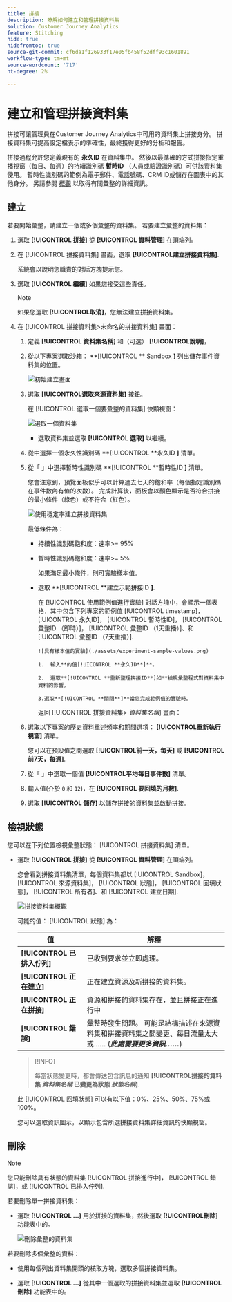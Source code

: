 ```yaml
---
title: 拼接
description: 瞭解如何建立和管理拼接資料集
solution: Customer Journey Analytics
feature: Stitching
hide: true
hidefromtoc: true
source-git-commit: cf6da1f126933f17e05fb458f52dff93c1601891
workflow-type: tm+mt
source-wordcount: '717'
ht-degree: 2%

---
```


# 建立和管理拼接資料集

拼接可讓管理員在Customer Journey Analytics中可用的資料集上拼接身分。 拼接資料集可提高設定檔表示的準確性，最終獲得更好的分析和報告。

拼接過程允許您定義現有的 **永久ID** 在資料集中。 然後以最準確的方式拼接指定重播視窗（每日、每週）的持續識別碼 **暫時ID** （人員或驗證識別碼）可供該資料集使用。 暫時性識別碼的範例為電子郵件、電話號碼、CRM ID或儲存在圖表中的其他身分。 另請參閱 [概觀](overview.md) 以取得有關彙整的詳細資訊。

## 建立

若要開始彙整，請建立一個或多個彙整的資料集。 若要建立彙整的資料集：

1. 選取 **[!UICONTROL **&#x200B;拼接&#x200B;**]** 從 **[!UICONTROL **&#x200B;資料管理&#x200B;**]** 在頂端列。

2. 在 [!UICONTROL 拼接資料集] 畫面，選取 **[!UICONTROL **&#x200B;建立拼接資料集&#x200B;**]**.

   系統會以說明您職責的對話方塊提示您。

3. 選取 **[!UICONTROL **&#x200B;繼續&#x200B;**]** 如果您接受這些責任。

   >[!NOTE]
   >
   >    如果您選取 **[!UICONTROL **&#x200B;取消&#x200B;**]**，您無法建立拼接資料集。

4. 在 [!UICONTROL 拼接資料集>未命名的拼接資料集] 畫面：

   1. 定義 **[!UICONTROL **&#x200B;資料集名稱&#x200B;**]** 和（可選） **[!UICONTROL **&#x200B;說明&#x200B;**]**，

   2. 從以下專案選取沙箱： **[!UICONTROL ** Sandbox **]** 列出儲存事件資料集的位置。

      ![初始建立畫面](./assets/create-initial.png)

   3. 選取 **[!UICONTROL **&#x200B;選取來源資料集&#x200B;**]** 按鈕。

      在 [!UICONTROL 選取一個要彙整的資料集] 快顯視窗：

      ![選取一個資料集](./assets/select-one-dataset.png)

      - 選取資料集並選取 **[!UICONTROL **&#x200B;選取&#x200B;**]** 以繼續。

   4. 從中選擇一個永久性識別碼 **[!UICONTROL **&#x200B;永久ID **]** 清單。

   5. 從「 」中選擇暫時性識別碼 **[!UICONTROL **&#x200B;暫時性ID **]** 清單。

      您會注意到，預覽面板似乎可以計算過去七天的飽和率（每個指定識別碼在事件數內有值的次數）。 完成計算後，面板會以顏色顯示是否符合拼接的最小條件（綠色）或不符合（紅色）。

      ![使用穩定率建立拼接資料集](./assets/create-before-experimenting.png)

      最低條件為：

      - 持續性識別碼飽和度：速率>= 95%

      - 暫時性識別碼飽和度：速率>= 5%

        如果滿足最小條件，則可實驗樣本值。

      - 選取 **[!UICONTROL **&#x200B;建立示範拼接ID **]**.

        在 [!UICONTROL 使用範例值進行實驗] 對話方塊中，會顯示一個表格，其中包含下列專案的範例值 [!UICONTROL timestamp]， [!UICONTROL 永久ID]， [!UICONTROL 暫時性ID]， [!UICONTROL 彙整ID （即時）]， [!UICONTROL 彙整ID （1天重播）]、和 [!UICONTROL 彙整ID （7天重播）].

            ![具有樣本值的實驗](./assets/experiment-sample-values.png)
            
            1.  輸入**的值[!UICONTROL **永久ID**]**。
            
            2.  選取**[!UICONTROL **重新整理拼接ID**]如**檢視彙整程式對資料集中資料的影響。
            
            3.選取**[!UICONTROL **關閉**]**當您完成範例值的實驗時。
        

        返回 [!UICONTROL 拼接資料集> _資料集名稱_] 畫面：

   6. 選取以下專案的歷史資料重述頻率和期間選項： **[!UICONTROL **&#x200B;重新執行視窗&#x200B;**]** 清單。

      您可以在預設值之間選取 **[!UICONTROL **&#x200B;前一天，每天&#x200B;**]** 或 **[!UICONTROL **&#x200B;前7天，每週&#x200B;**]**.

   7. 從「 」中選取一個值 **[!UICONTROL **&#x200B;平均每日事件數&#x200B;**]** 清單。

   8. 輸入值(介於 `0` 和 `12`)，在 **[!UICONTROL **&#x200B;要回填的月數&#x200B;**]**.

   9. 選取 **[!UICONTROL **&#x200B;儲存&#x200B;**]** 以儲存拼接的資料集並啟動拼接。

## 檢視狀態

您可以在下列位置檢視彙整狀態： [!UICONTROL 拼接資料集] 清單。

- 選取 **[!UICONTROL **&#x200B;拼接&#x200B;**]** 從 **[!UICONTROL **&#x200B;資料管理&#x200B;**]** 在頂端列。

  您會看到拼接資料集清單，每個資料集都以 [!UICONTROL Sandbox]， [!UICONTROL 來源資料集]， [!UICONTROL 狀態]， [!UICONTROL 回填狀態]， [!UICONTROL 所有者]、和 [!UICONTROL 建立日期].

  ![拼接資料集概觀](./assets/overview-stitched-datasetts.png)

  可能的值： [!UICONTROL 狀態] 為：

  | 值 | 解釋 |
  |-----|-----|
  | **[!UICONTROL **&#x200B;已排入佇列&#x200B;**]** | 已收到要求並立即處理。 |
  | **[!UICONTROL **&#x200B;正在建立&#x200B;**]** | 正在建立資源及新拼接的資料集。 |
  | **[!UICONTROL **&#x200B;正在拼接&#x200B;**]** | 資源和拼接的資料集存在，並且拼接正在進行中 |
  | **[!UICONTROL **&#x200B;錯誤&#x200B;**]** | 彙整時發生問題。 可能是結構描述在來源資料集和拼接資料集之間變更、每日流量太大或…… (_**此處需要更多資訊……**_) |

  >[!INFO]
  >
  >    每當狀態變更時，都會傳送包含訊息的通知 **[!UICONTROL **&#x200B;拼接的資料集 _資料集名稱_ 已變更為狀態 _狀態名稱&#x200B;_**]**.


  此 [!UICONTROL 回填狀態] 可以有以下值：0%、25%、50%、75%或100%。

  您可以選取資訊圖示，以顯示包含所選拼接資料集詳細資訊的快顯視窗。


## 刪除

>[!NOTE]
>
>您只能刪除具有狀態的資料集 [!UICONTROL 拼接進行中]， [!UICONTROL 錯誤]，或 [!UICONTROL 已排入佇列].


若要刪除單一拼接資料集：

- 選取 **[!UICONTROL **...**]** 用於拼接的資料集，然後選取 **[!UICONTROL **&#x200B;刪除&#x200B;**]** 功能表中的。

  ![刪除彙整的資料集](./assets/delete-stitched-dataset.png)

若要刪除多個彙整的資料：

- 使用每個列出資料集開頭的核取方塊，選取多個拼接資料集。

- 選取 **[!UICONTROL **...**]** 從其中一個選取的拼接資料集並選取 **[!UICONTROL **&#x200B;刪除&#x200B;**]** 功能表中的。
